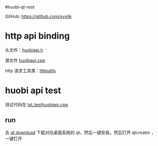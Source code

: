 #huobi-qt-rest

GitHub: https://github.com/qyvlik

# http api binding



头文件：[huobiapi.h](./src/qtqutotrade/market/huobi/huobiapi.h)

源文件 [huobiapi.cpp](./src/qtqutotrade/market/huobi/huobiapi.cpp)

http 请求工具类：[httputils](./src/qtqutotrade/utils/httputils.h)



# huobi api test

测试代码在 [tst_testhuobiapi.cpp](./tests/auto/tst_huobi_api/tst_testhuobiapi.cpp)



## run



去 [qt download](download.qt.io) 下载对应桌面系统的 qt，然后一键安装，然后打开 qtcreator ，一键打开 